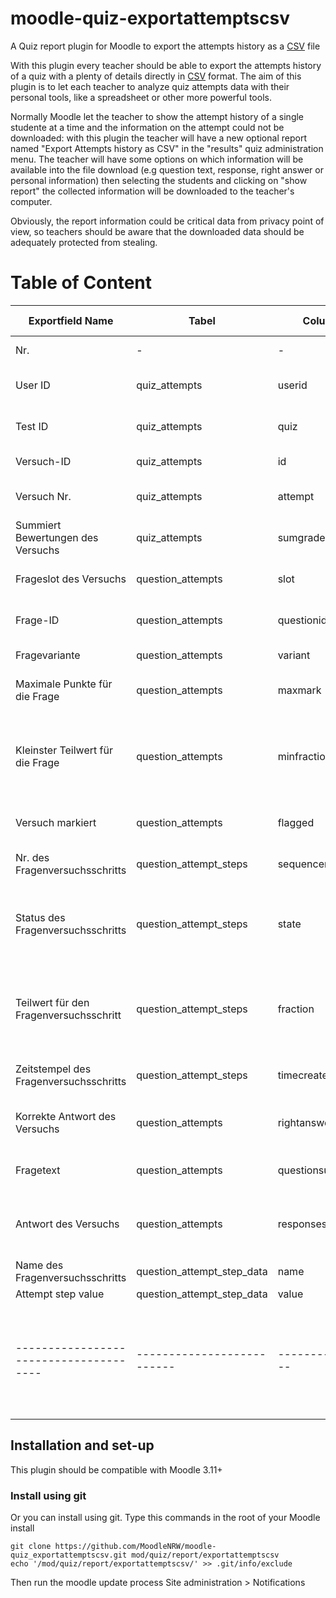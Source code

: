# moodle-quiz-exportattemptscsv
A Quiz report plugin for Moodle to export the attempts history as a [CSV](https://en.wikipedia.org/wiki/Comma-separated_values) file

With this plugin every teacher should be able to export the attempts history of a quiz with a plenty of details directly in [CSV](https://en.wikipedia.org/wiki/Comma-separated_values) format.
The aim of this plugin is to let each teacher to analyze quiz attempts data with their personal tools, like a spreadsheet or other more powerful tools.

Normally Moodle let the teacher to show the attempt history of a single studente at a time and the information on the attempt could not be downloaded: with this plugin the teacher will have a new optional report named "Export Attempts history as CSV" in the "results" quiz administration menu.
The teacher will have some options on which information will be available into the file download (e.g question text, response, right answer or personal information) then selecting the students and clicking on "show report" the collected information will be downloaded to the teacher's computer.

Obviously, the report information could be critical data from privacy point of view, so teachers should be aware that the downloaded data should be adequately protected from stealing.


# Table of Content

| Exportfield Name                       | Tabel                      | Column          | Referenz to | Description                                                                                                                                                    |
| -------------------------------------- | -------------------------- | --------------- | ----------- | -------------------------------------------------------------------------------------------------------------------------------------------------------------- |
| Nr.                                    | \-                         | \-              | \-          | Squentially number of exported data.                                                                                                                           |
| User ID                                | quiz_attempts              | userid          | user.id     | Foreign key reference to the user whose attempt this is.                                                                                                       |
| Test ID                                | quiz_attempts              | quiz            | quiz.id     | Foreign key reference to the quiz that was attempted.                                                                                                          |
| Versuch-ID                             | quiz_attempts              | id              | \-          | Primary key of the attempts table                                                                                                                              |
| Versuch Nr.                            | quiz_attempts              | attempt         | \-          | Sequentially numbers this student’s attempts at this quiz.                                                                                                     |
| Summiert Bewertungen des Versuchs      | quiz_attempts              | sumgrades       | \-          | Total marks for this attempt.                                                                                                                                  |
| Frageslot des Versuchs                 | question_attempts          | slot            | \-          | Used to number the questions in one attempt sequentially.                                                                                                      |
| Frage-ID                               | question_attempts          | questionid      | question.id | The id of the question being attempted. Foreign key references.                                                                                                |
| Fragevariante                          | question_attempts          | variant         | \-          | The variant of the qusetion being used.                                                                                                                        |
| Maximale Punkte für die Frage          | question_attempts          | maxmark         | \-          | The grade this question is marked out of in this attempt.                                                                                                      |
| Kleinster Teilwert für die Frage       | question_attempts          | minfraction     | \-          | Some questions can award negative marks. This indicates the most negative mark that can be awarded, on the faction scale where the maximum positive mark is 1. |
| Versuch markiert                       | question_attempts          | flagged         | \-          | Whether this question has been flagged within the attempt.                                                                                                     |
| Nr. des Fragenversuchsschritts         | question_attempt_steps     | sequencenumber  | \-          | Numbers the steps in a question attempt sequentially.                                                                                                          |
| Status des Fragenversuchsschritts      | question_attempt_steps     | state           | \-          | One of the constants defined by the question_state class, giving the state of the question at the end of this step.                                            |
| Teilwert für den Fragenversuchsschritt | question_attempt_steps     | fraction        | \-          | The grade for this question, when graded out of 1. Needs to be multiplied by question_attempt.maxmark to get the actual mark for the question.                 |
| Zeitstempel des Fragenversuchsschritts | question_attempt_steps     | timecreated     | \-          | Time-stamp of the action that lead to this state being created.                                                                                                |
| Korrekte Antwort des Versuchs          | question_attempts          | rightanswer     | \-          | This is a human-readable textual summary of the right answer to this question.                                                                                 |
| Fragetext                              | question_attempts          | questionsummary | \-          | This is a textual summary of the question the student has to answer.                                                                                           |
| Antwort des Versuchs                   | question_attempts          | responsesummary | \-          | This is a textual summary of the student’s response (basically what you would expect to in the Quiz responses report).                                         |
| Name des Fragenversuchsschritts        | question_attempt_step_data | name            | \-          | The name of this bit of data.                                                                                                                                  |
| Attempt step value                     | question_attempt_step_data | value           | \-          | The corresponding value                                                                                                                                        |
| -------------------------------------- | -------------------------- | --------------- | ----------- | -------------------------------------------------------------------------------------------------------------------------------------------------------------- |


## Installation and set-up

This plugin should be compatible with Moodle 3.11+

### Install using git

Or you can install using git. Type this commands in the root of your Moodle install

    git clone https://github.com/MoodleNRW/moodle-quiz_exportattemptscsv.git mod/quiz/report/exportattemptscsv
    echo '/mod/quiz/report/exportattemptscsv/' >> .git/info/exclude
    
Then run the moodle update process
Site administration > Notifications

